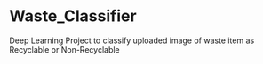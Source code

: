 # Waste_Classifier
Deep Learning Project to classify uploaded image of waste item as Recyclable or Non-Recyclable

